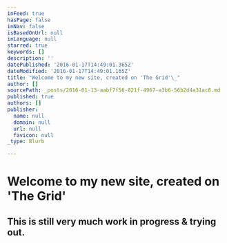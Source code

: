 ```yaml
---
inFeed: true
hasPage: false
inNav: false
isBasedOnUrl: null
inLanguage: null
starred: true
keywords: []
description: ''
datePublished: '2016-01-17T14:49:01.365Z'
dateModified: '2016-01-17T14:49:01.165Z'
title: "Welcome to my new site, created on 'The Grid'\_"
author: []
sourcePath: _posts/2016-01-13-aabf7f56-821f-4967-a3b6-56b2d4a31ac8.md
published: true
authors: []
publisher:
  name: null
  domain: null
  url: null
  favicon: null
_type: Blurb

---
```

# Welcome to my new site, created on 'The Grid' 

## This is still very much work in progress & trying out.